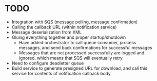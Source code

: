 # TODO
- Integration with SQS (message polling, message confirmation)
- Calling the callback URL (within notification service)
- Message deserialization from XML
- Gluing everything together and proper startup/shutdown
  - Have added orchestrator to call queue consumer, process messages, and send back confirmations for successful messages
  - Messages that are not processed successfully are logged and ignored, which means that SQS will eventually retry
- Need to configure deadletter queue
- Build service to generate presigned URL for download, and call this service for contents of notification callback body